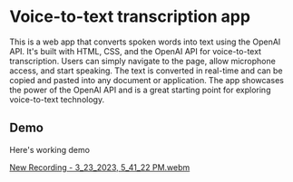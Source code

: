 #  Voice-to-text transcription app
This is a web app that converts spoken words into text using the OpenAI API. It's built with HTML, CSS, and the OpenAI API for voice-to-text transcription. Users can simply navigate to the page, allow microphone access, and start speaking. The text is converted in real-time and can be copied and pasted into any document or application. The app showcases the power of the OpenAI API and is a great starting point for exploring voice-to-text technology.
## Demo 
Here's working demo

[New Recording - 3_23_2023, 5_41_22 PM.webm](https://user-images.githubusercontent.com/97284604/229709623-2f9cd687-0948-42c4-9c62-dfecc46a9b19.webm)
